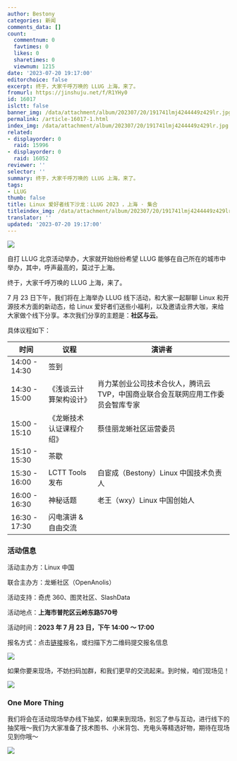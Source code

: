 ```yaml
---
author: Bestony
categories: 新闻
comments_data: []
count:
  commentnum: 0
  favtimes: 0
  likes: 0
  sharetimes: 0
  viewnum: 1215
date: '2023-07-20 19:17:00'
editorchoice: false
excerpt: 终于，大家千呼万唤的 LLUG 上海，来了。
fromurl: https://jinshuju.net/f/R1YHy0
id: 16017
islctt: false
banner_img: /data/attachment/album/202307/20/191741lmj4244449z429lr.jpg
permalink: /article-16017-1.html
index_img: /data/attachment/album/202307/20/191741lmj4244449z429lr.jpg
related:
- displayorder: 0
  raid: 15996
- displayorder: 0
  raid: 16052
reviewer: ''
selector: ''
summary: 终于，大家千呼万唤的 LLUG 上海，来了。
tags:
- LLUG
thumb: false
title: Linux 爱好者线下沙龙：LLUG 2023 ，上海 · 集合
titleindex_img: /data/attachment/album/202307/20/191741lmj4244449z429lr.jpg
translator: ''
updated: '2023-07-20 19:17:00'
---
```


![](/data/attachment/album/202307/20/191741lmj4244449z429lr.jpg)


自打 LLUG 北京活动举办，大家就开始纷纷希望 LLUG 能够在自己所在的城市中举办，其中，呼声最高的，莫过于上海。


终于，大家千呼万唤的 LLUG 上海，来了。


7 月 23 日下午，我们将在上海举办 LLUG 线下活动，和大家一起聊聊 Linux 和开源技术方面的新动态，给 Linux 爱好者们送些小福利，以及邀请业界大咖，来给大家做个线下分享。本次我们分享的主题是：**社区与云**。


具体议程如下：




| 时间 | 议程 | 演讲者 |
| --- | --- | --- |
| 14:00 - 14:30 | 签到 |  |
| 14:30 - 15:00 | 《浅谈云计算架构设计》 | 肖力某创业公司技术合伙人，腾讯云 TVP，中国商业联合会互联网应用工作委员会智库专家 |
|  15:00 - 15:10 | 《龙蜥技术认证课程介绍》 | 蔡佳丽龙蜥社区运营委员 |
| 15:10 - 15:30 | 茶歇  |  |
| 15:30 - 16:00 | LCTT Tools 发布 | 白宦成（Bestony）Linux 中国技术负责人 |
| 16:00 - 16:30 | 神秘话题 | 老王（wxy）Linux 中国创始人  |
| 16:30 - 17:30 | 闪电演讲 & 自由交流 |  |


### 活动信息


活动主办方：Linux 中国


联合主办方：龙蜥社区（OpenAnolis）


活动支持：奇虎 360、图灵社区、SlashData


活动地点：**上海市普陀区云岭东路570号** 


活动时间：**2023 年 7 月 23 日，下午 14:00 ～ 17:00**


报名方式：点击[链接](https://jinshuju.net/f/R1YHy0)报名，或扫描下方二维码提交报名信息


![](/data/attachment/album/202307/20/190748syfty66848ai8dld.png)


如果你要来现场，不妨扫码加群，和我们更早的交流起来。到时候，咱们现场见！


![](/data/attachment/album/202307/20/190730qvqgv1ovp910bcnu.jpg)


### One More Thing


我们将会在活动现场举办线下抽奖，如果来到现场，别忘了参与互动，进行线下的抽奖哦～我们为大家准备了技术图书、小米背包、充电头等精选好物，期待在现场见到你哦～ 


![](/data/attachment/album/202307/20/190714z2ffavh5q0ksaa02.jpg)